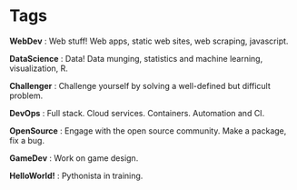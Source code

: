 # Tags

**WebDev**
:   Web stuff! Web apps, static web sites, web scraping, javascript.

**DataScience**
:   Data! Data munging, statistics and machine learning, visualization, R. 

**Challenger**
:   Challenge yourself by solving a well-defined but difficult problem.

**DevOps**
:   Full stack. Cloud services. Containers. Automation and CI.

**OpenSource**
:   Engage with the open source community. Make a package, fix a bug.

**GameDev**
:   Work on game design.

**HelloWorld!**
:   Pythonista in training.

